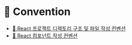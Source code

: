# 🔖 Convention

- [📁 React 프로젝트 디렉토리 구조 및 파일 작성 컨벤션](convention.directory.md)
- [🧱 React 컴포넌트 작성 컨벤션](convention.component.md)